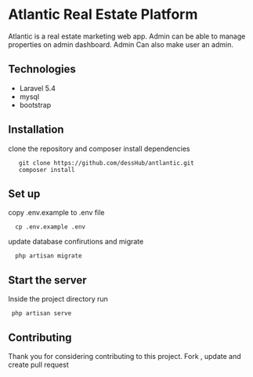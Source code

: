 # Atlantic Real Estate Platform
  
   Atlantic is a real estate marketing web app. Admin can be able to manage properties 
   on admin dashboard. Admin Can also make user an admin.
   
## Technologies
 
   * Laravel 5.4
   * mysql
   * bootstrap
   
## Installation

   clone the repository and composer install dependencies
      
       git clone https://github.com/dessHub/antlantic.git
       composer install

## Set up
   
   copy .env.example to .env file 
      
      cp .env.example .env
    
   update database confirutions and migrate 
   
      php artisan migrate
      
      
## Start the server

   Inside the project directory run
   
     php artisan serve
     
      
## Contributing

Thank you for considering contributing to this project. Fork , update 
and create pull request



